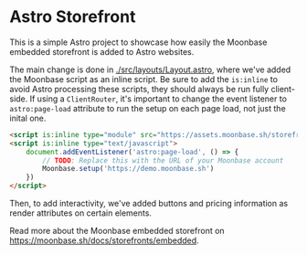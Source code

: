 # Astro Storefront

This is a simple Astro project to showcase how easily the Moonbase embedded storefront is added to Astro websites.

The main change is done in [./src/layouts/Layout.astro](./src/layouts/Layout.astro), where we've added the Moonbase script as an inline script.
Be sure to add the `is:inline` to avoid Astro processing these scripts, they should always be run fully client-side.
If using a `ClientRouter`, it's important to change the event listener to `astro:page-load` attribute to run the setup on each page load, not just the inital one.

```html
<script is:inline type="module" src="https://assets.moonbase.sh/storefront/moonbase.js"></script>
<script is:inline type="text/javascript">
    document.addEventListener('astro:page-load', () => {
        // TODO: Replace this with the URL of your Moonbase account
        Moonbase.setup('https://demo.moonbase.sh')
    })
</script>
```

Then, to add interactivity, we've added buttons and pricing information as render attributes on certain elements.

Read more about the Moonbase embedded storefront on https://moonbase.sh/docs/storefronts/embedded.

